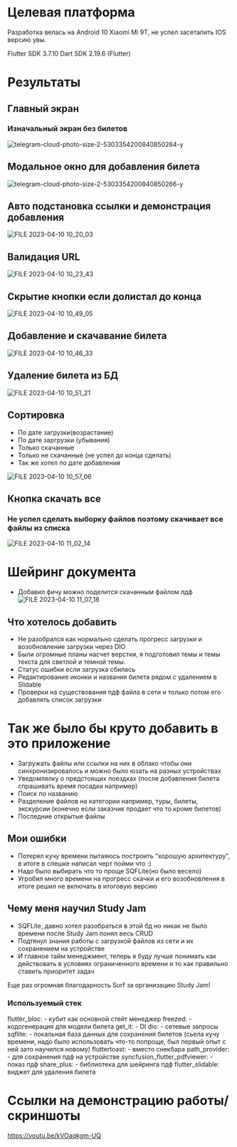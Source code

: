 # Целевая платформа

Разработка велась на Android 10 Xiaomi Mi 9T, не успел засетапить IOS версию увы.

Flutter SDK 3.7.10
Dart SDK 2.19.6 (Flutter)
# Результаты


## Главный экран
### Изначальный экран без билетов
![telegram-cloud-photo-size-2-5303354200840850264-y](https://user-images.githubusercontent.com/78011086/230824635-9334397b-d349-4e1b-bd6c-0b21b36ffab4.jpg)

## Модальное окно для добавления билета
![telegram-cloud-photo-size-2-5303354200840850266-y](https://user-images.githubusercontent.com/78011086/230824915-ba68cccb-a217-419b-bc42-9c3e24bcd87c.jpg)

## Авто подстановка ссылки и демонстрация добавления
![FILE 2023-04-10 10_20_03](https://user-images.githubusercontent.com/78011086/230825203-c3d98ff1-dc31-4ed5-b8fb-6ff630de1a94.gif)

## Валидация URL
![FILE 2023-04-10 10_23_43](https://user-images.githubusercontent.com/78011086/230825562-bbeb0363-6e26-4ce3-a78f-832252a91c0a.gif)

## Скрытие кнопки если долистал до конца
![FILE 2023-04-10 10_49_05](https://user-images.githubusercontent.com/78011086/230828160-b68b98b4-3834-4c4e-b037-e832d32e0029.gif)

## Добавление и скачавание билета
![FILE 2023-04-10 10_46_33](https://user-images.githubusercontent.com/78011086/230828004-5c8d4a4f-dac3-4af4-b7b8-b7b8b3a9fd72.gif)

## Удаление билета из БД
![FILE 2023-04-10 10_51_21](https://user-images.githubusercontent.com/78011086/230828415-e4de6d6b-2f82-4b20-a5ec-977aa56085ef.gif)

## Сортировка
- По дате загрузки(возрастание)
- По дате заргрузки (убывания)
- Только скачанные
- Только не скачанные (не успел до конца сделать)
- Так же хотел по дате добавления

![FILE 2023-04-10 10_57_06](https://user-images.githubusercontent.com/78011086/230829017-4d52c08a-74c8-4410-b869-ab5ee0c0a8d1.gif)
## Кнопка скачать все 
### Не успел сделать выборку файлов поэтому скачивает все файлы из списка
![FILE 2023-04-10 11_02_14](https://user-images.githubusercontent.com/78011086/230829651-86c6c8c7-dc04-413f-9b17-302d4400411e.gif)

# Шейринг документа
- Добавил фичу можно поделится скачанным файлом пдф
![FILE 2023-04-10 11_07_18](https://user-images.githubusercontent.com/78011086/230830248-d5623d5b-bed2-495f-b56b-1ccec821bf39.gif)

## Что хотелось добавить
- Не разобрался как нормально сделать прогресс загрузки и возобновление загрузки через DIO
- Были огромные планы насчет верстки, я подготовил темы и темы текста для светлой и темной темы.
- Статус ошибки если загрузка сбилась
- Редактирование иконки и названия билета рядом с удалением в Slidable
- Проверки на существования пдф файла в сети и только потом его добавлять список загрузки

# Так же было бы круто добавить в это приложение 
- Загружать файлы или ссылки на них в облако чтобы они синхронизировалось и можно было юзать на разных устройствах
- Уведомлялку о предстоящих поездках (после добавления билета спрашивать время посадки например)
- Поиск по названию
- Разделение файлов на категории например, туры, билеты, экскурсии (конечно если заказчик продает что то кроме билетов)
- Последние открытые файлы

## Мои ошибки
- Потерял кучу времени пытаяюсь построить "хорошую архитектуру", в итоге в спешке написал черт пойми что :)
- Надо было выбирать что то проще SQFLite(но было весело)
- Угробил много времени на прогресс скачки и его возобновления в итоге решил не включать в итоговую версию

## Чему меня научил Study Jam
- SQFLite, давно хотел разобраться в этой бд но никак не было времени после Study Jam понял весь CRUD
- Подтянул знания работы с загрузкой файлов из сети и их сохранением на устройстве
- И главное тайм менеджмент, теперь я буду лучше понимать как действовать в условиях ограниченного времени и то как правильно ставить приоритет задач

Еще раз огромная благодарность Surf за организацию Study Jam! 

### Используемый стек
  flutter_bloc: - кубит как основной стейт менеджер
  freezed: - кодогенерация для модели билета 
  get_it: - DI
  dio: - сетевые запросы
  sqflite: - локальная база данных для сохранения билетов (сьела кучу времени, надо было использовать что-то попроще, был первый опыт с ней зато научился новому)
  fluttertoast: - вместо снекбара
  path_provider: - для сохранения пдф на устройстве
  syncfusion_flutter_pdfviewer: - показ пдф
  share_plus:  -  библиотека для шейринга пдф
  flutter_slidable: виджет для удаления билета 

# Ссылки на демонстрацию работы/скриншоты
https://youtu.be/kVOaqkgm-UQ
